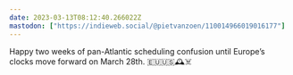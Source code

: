 ```yaml
---
date: 2023-03-13T08:12:40.266022Z
mastodon: ["https://indieweb.social/@pietvanzoen/110014966019016177"]
---
```

Happy two weeks of pan-Atlantic scheduling confusion until Europe’s clocks move forward on March 28th. 🇪🇺🇺🇸🕰️☠️
